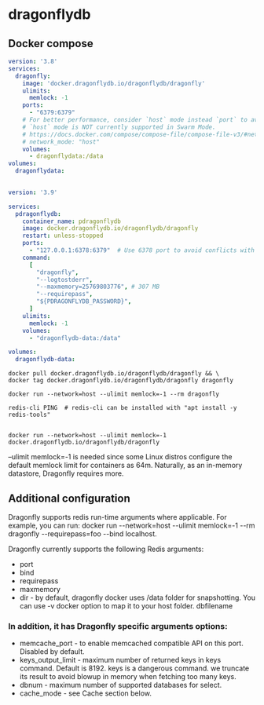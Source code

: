 ﻿#  dragonflydb



## Docker compose 

```yaml
version: '3.8'
services:
  dragonfly:
    image: 'docker.dragonflydb.io/dragonflydb/dragonfly'
    ulimits:
      memlock: -1
    ports:
      - "6379:6379"
    # For better performance, consider `host` mode instead `port` to avoid docker NAT.
    # `host` mode is NOT currently supported in Swarm Mode.
    # https://docs.docker.com/compose/compose-file/compose-file-v3/#network_mode
    # network_mode: "host"
    volumes:
      - dragonflydata:/data
volumes:
  dragonflydata:
  
 ```


```yaml
version: '3.9'

services:
  pdragonflydb:
    container_name: pdragonflydb
    image: docker.dragonflydb.io/dragonflydb/dragonfly
    restart: unless-stopped
    ports:
      - "127.0.0.1:6378:6379"  # Use 6378 port to avoid conflicts with redis
    command:
      [
        "dragonfly",
        "--logtostderr",
        "--maxmemory=25769803776", # 307 MB
        "--requirepass",
        "${PDRAGONFLYDB_PASSWORD}",
      ]
    ulimits:
      memlock: -1
    volumes:
      - "dragonflydb-data:/data"

volumes:
  dragonflydb-data:

```

```shell
docker pull docker.dragonflydb.io/dragonflydb/dragonfly && \
docker tag docker.dragonflydb.io/dragonflydb/dragonfly dragonfly

docker run --network=host --ulimit memlock=-1 --rm dragonfly

redis-cli PING  # redis-cli can be installed with "apt install -y redis-tools"


docker run --network=host --ulimit memlock=-1 docker.dragonflydb.io/dragonflydb/dragonfly

```

–ulimit memlock=-1 is needed since some Linux distros configure the default memlock limit for containers as 64m. Naturally, as an in-memory datastore, Dragonfly requires more.

## Additional configuration
Dragonfly supports redis run-time arguments where applicable. For example, you can run: docker run --network=host --ulimit memlock=-1 --rm dragonfly --requirepass=foo --bind localhost.

Dragonfly currently supports the following Redis arguments:

* port
* bind
* requirepass
* maxmemory
* dir - by default, dragonfly docker uses /data folder for snapshotting. You can use -v docker option to map it to your host folder.
dbfilename

### In addition, it has Dragonfly specific arguments options:

* memcache_port - to enable memcached compatible API on this port. Disabled by default.
* keys_output_limit - maximum number of returned keys in keys command. Default is 8192. keys is a dangerous command. we truncate its result to avoid blowup in memory when fetching too many keys.
* dbnum - maximum number of supported databases for select.
* cache_mode - see Cache section below.



